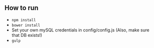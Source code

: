 How to run
----------

* `npm install`
* `bower install`
* Set your own mySQL credentials in config/config.js (Also, make sure that DB exists!)
* `gulp`
